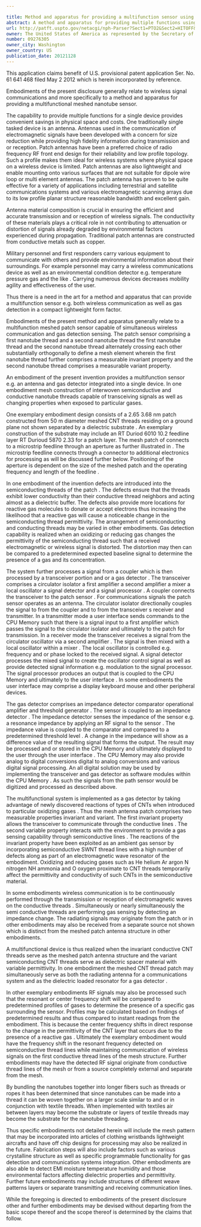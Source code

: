 ```yaml
---

title: Method and apparatus for providing a multifunction sensor using mesh nanotube material
abstract: A method and apparatus for providing multiple functions using nanotube threads comprising: a first nanotube thread and a second nanotube thread, the first nanotube thread and the second nanotube thread arranged to form a mesh, wherein the first nanotube thread further comprises a measurable invariant property and the second nanotube thread comprises a measurable variant property.
url: http://patft.uspto.gov/netacgi/nph-Parser?Sect1=PTO2&Sect2=HITOFF&p=1&u=%2Fnetahtml%2FPTO%2Fsearch-adv.htm&r=1&f=G&l=50&d=PALL&S1=09276305&OS=09276305&RS=09276305
owner: The United States of America as represented by the Secretary of the Army
number: 09276305
owner_city: Washington
owner_country: US
publication_date: 20121128
---
```

This application claims benefit of U.S. provisional patent application Ser. No. 61 641 468 filed May 2 2012 which is herein incorporated by reference.

Embodiments of the present disclosure generally relate to wireless signal communications and more specifically to a method and apparatus for providing a multifunctional meshed nanotube sensor.

The capability to provide multiple functions for a single device provides convenient savings in physical space and costs. One traditionally single tasked device is an antenna. Antennas used in the communication of electromagnetic signals have been developed with a concern for size reduction while providing high fidelity information during transmission and or reception. Patch antennas have been a preferred choice of radio frequency RF front end design for their reliability and low profile topology. Such a profile makes them ideal for wireless systems where physical space on a wireless device is limited. Patch antennas are also lightweight and enable mounting onto various surfaces that are not suitable for dipole wire loop or multi element antennas. The patch antenna has proven to be quite effective for a variety of applications including terrestrial and satellite communications systems and various electromagnetic scanning arrays due to its low profile planar structure reasonable bandwidth and excellent gain.

Antenna material composition is crucial in ensuring the efficient and accurate transmission and or reception of wireless signals. The conductivity of these materials plays a critical role in not contributing to attenuation or distortion of signals already degraded by environmental factors experienced during propagation. Traditional patch antennas are constructed from conductive metals such as copper.

Military personnel and first responders carry various equipment to communicate with others and provide environmental information about their surroundings. For example personnel may carry a wireless communications device as well as an environmental condition detector e.g. temperature pressure gas and the like . Carrying numerous devices decreases mobility agility and effectiveness of the user.

Thus there is a need in the art for a method and apparatus that can provide a multifunction sensor e.g. both wireless communication as well as gas detection in a compact lightweight form factor.

Embodiments of the present method and apparatus generally relate to a multifunction meshed patch sensor capable of simultaneous wireless communication and gas detection sensing. The patch sensor comprising a first nanotube thread and a second nanotube thread the first nanotube thread and the second nanotube thread alternately crossing each other substantially orthogonally to define a mesh element wherein the first nanotube thread further comprises a measurable invariant property and the second nanotube thread comprises a measurable variant property.

An embodiment of the present invention provides a multifunction sensor e.g. an antenna and gas detector integrated into a single device. In one embodiment mesh construction of interwoven semiconductive and conductive nanotube threads capable of transceiving signals as well as changing properties when exposed to particular gases.

One exemplary embodiment design consists of a 2.65 3.68 nm patch constructed from 50 m diameter meshed CNT threads residing on a ground plane not shown separated by a dielectric substrate . An exemplary construction of the substrate may include an RT Duriod 6010 10.2 feedline layer RT Durioud 5870 2.33 for a patch layer. The mesh patch of connects to a microstrip feedline through an aperture as further illustrated in . The microstrip feedline connects through a connector to additional electronics for processing as will be discussed further below. Positioning of the aperture is dependent on the size of the meshed patch and the operating frequency and length of the feedline .

In one embodiment of the invention defects are introduced into the semiconducting threads of the patch . The defects ensure that the threads exhibit lower conductivity than their conductive thread neighbors and acting almost as a dielectric buffer. The defects also provide more locations for reactive gas molecules to donate or accept electrons thus increasing the likelihood that a reactive gas will cause a noticeable change in the semiconducting thread permittivity. The arrangement of semiconducting and conducting threads may be varied in other embodiments. Gas detection capability is realized when an oxidizing or reducing gas changes the permittivity of the semiconducting thread such that a received electromagnetic or wireless signal is distorted. The distortion may then can be compared to a predetermined expected baseline signal to determine the presence of a gas and its concentration.

The system further processes a signal from a coupler which is then processed by a transceiver portion and or a gas detector . The transceiver comprises a circulator isolator a first amplifier a second amplifier a mixer a local oscillator a signal detector and a signal processor . A coupler connects the transceiver to the patch sensor . For communications signals the patch sensor operates as an antenna. The circulator isolator directionally couples the signal to from the coupler and to from the transceiver s receiver and transmitter. In a transmitter mode a user interface sends commands to the CPU Memory such that there is a signal input to a first amplifier which passes the signal to the circulator isolator and ultimately to the patch for transmission. In a receiver mode the transceiver receives a signal from the circulator oscillator via a second amplifier . The signal is then mixed with a local oscillator within a mixer . The local oscillator is controlled e.g. frequency and or phase locked to the received signal. A signal detector processes the mixed signal to create the oscillator control signal as well as provide detected signal information e.g. modulation to the signal processor. The signal processor produces an output that is coupled to the CPU Memory and ultimately to the user interface . In some embodiments the user interface may comprise a display keyboard mouse and other peripheral devices.

The gas detector comprises an impedance detector comparator operational amplifier and threshold generator . The sensor is coupled to an impedance detector . The impedance detector senses the impedance of the sensor e.g. a resonance impedance by applying an RF signal to the sensor . The impedance value is coupled to the comparator and compared to a predetermined threshold level . A change in the impedance will show as a difference value of the resulting signal that forms the output. The result may be processed and or stored in the CPU Memory and ultimately displayed to the user through the user interface . The CPU Memory may also provide analog to digital conversions digital to analog conversions and various digital signal processing. An all digital solution may be used by implementing the transceiver and gas detector as software modules within the CPU Memory . As such the signals from the path sensor would be digitized and processed as described above.

The multifunctional system is implemented as a gas detector by taking advantage of newly discovered reactions of types of CNTs when introduced to particular oxidizing gases . Thus the mesh antenna patch comprises two measurable properties invariant and variant. The first invariant property allows the transceiver to communicate through the conductive lines . The second variable property interacts with the environment to provide a gas sensing capability through semiconductive lines . The reactions of the invariant property have been exploited as an ambient gas sensor by incorporating semiconductive SWNT thread lines with a high number of defects along as part of an electromagnetic wave resonator of the embodiment. Oxidizing and reducing gases such as He helium Ar argon N nitrogen NH ammonia and O oxygen proximate to CNT threads temporarily affect the permittivity and conductivity of such CNTs in the semiconductive material.

In some embodiments wireless communication is to be continuously performed through the transmission or reception of electromagnetic waves on the conductive threads . Simultaneously or nearly simultaneously the semi conductive threads are performing gas sensing by detecting an impedance change. The radiating signals may originate from the patch or in other embodiments may also be received from a separate source not shown which is distinct from the meshed patch antenna structure in other embodiments.

A multifunctional device is thus realized when the invariant conductive CNT threads serve as the meshed patch antenna structure and the variant semiconducting CNT threads serve as dielectric spacer material with variable permittivity. In one embodiment the meshed CNT thread patch may simultaneously serve as both the radiating antenna for a communications system and as the dielectric loaded resonator for a gas detector .

In other exemplary embodiments RF signals may also be processed such that the resonant or center frequency shift will be compared to predetermined profiles of gases to determine the presence of a specific gas surrounding the sensor. Profiles may be calculated based on findings of predetermined results and thus compared to instant readings from the embodiment. This is because the center frequency shifts in direct response to the change in the permittivity of the CNT layer that occurs due to the presence of a reactive gas . Ultimately the exemplary embodiment would have the frequency shift in the resonant frequency detected on semiconductive thread lines while maintaining communication of wireless signals on the first conductive thread lines of the mesh structure. Further embodiments may have the detected RF signal originate from conductive thread lines of the mesh or from a source completely external and separate from the mesh.

By bundling the nanotubes together into longer fibers such as threads or ropes it has been determined that since nanotubes can be made into a thread it can be woven together on a larger scale similar to and or in conjunction with textile threads. When implemented with textiles air between layers may become the substrate or layers of textile threads may become the substrate for the nanotube threading.

Thus specific embodiments not detailed herein will include the mesh pattern that may be incorporated into articles of clothing wristbands lightweight aircrafts and have off chip designs for processing may also be realized in the future. Fabrication steps will also include factors such as various crystalline structure as well as specific programmable functionality for gas detection and communication systems integration. Other embodiments are also able to detect EMI moisture temperature humidity and those environmental factors affecting dielectric properties and permittivity. Further future embodiments may include structures of different weave patterns layers or separate transmitting and receiving communication lines.

While the foregoing is directed to embodiments of the present disclosure other and further embodiments may be devised without departing from the basic scope thereof and the scope thereof is determined by the claims that follow.

